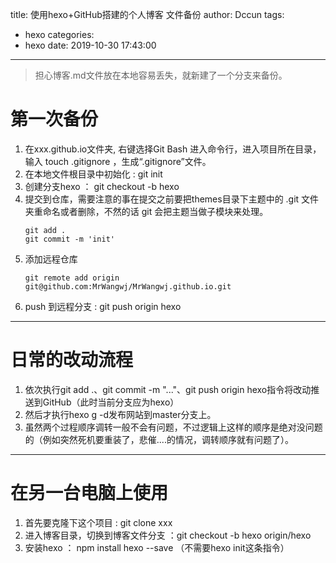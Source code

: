 title: 使用hexo+GitHub搭建的个人博客 文件备份
author: Dccun
tags:
  - hexo
categories:
  - hexo
date: 2019-10-30 17:43:00
---
>担心博客.md文件放在本地容易丢失，就新建了一个分支来备份。

<!--more-->

# 第一次备份

1. 在xxx.github.io文件夹, 右键选择Git Bash 进入命令行，进入项目所在目录，输入 touch .gitignore ，生成“.gitignore”文件。
2. 在本地文件根目录中初始化 : git init
3. 创建分支hexo ： git checkout -b hexo
4. 提交到仓库，需要注意的事在提交之前要把themes目录下主题中的 .git 文件夹重命名或者删除，不然的话 git 会把主题当做子模块来处理。
	```
	git add .
	git commit -m 'init'
   ```
5. 添加远程仓库
	```
	git remote add origin 	git@github.com:MrWangwj/MrWangwj.github.io.git
   ```
6. push 到远程分支 : git push origin hexo

***

# 日常的改动流程


1. 依次执行git add .、git commit -m "..."、git push origin hexo指令将改动推送到GitHub（此时当前分支应为hexo）
2. 然后才执行hexo g -d发布网站到master分支上。
3. 虽然两个过程顺序调转一般不会有问题，不过逻辑上这样的顺序是绝对没问题的（例如突然死机要重装了，悲催....的情况，调转顺序就有问题了）。

***

# 在另一台电脑上使用

1. 首先要克隆下这个项目 : git clone xxx
2. 进入博客目录，切换到博客文件分支  ：git checkout -b hexo origin/hexo
3. 安装hexo ： npm install hexo --save （不需要hexo init这条指令）